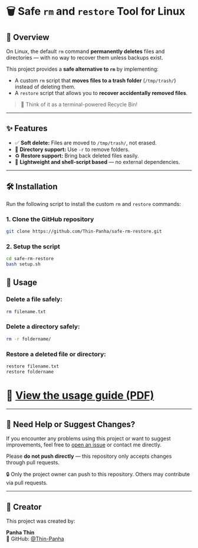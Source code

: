 # 🗑️ Safe `rm` and `restore` Tool for Linux

## 📘 Overview

On Linux, the default `rm` command **permanently deletes** files and directories — with no way to recover them unless backups exist.

This project provides a **safe alternative to `rm`** by implementing:

- A custom `rm` script that **moves files to a trash folder** (`/tmp/trash/`) instead of deleting them.
- A `restore` script that allows you to **recover accidentally removed files**.

> 🧠 Think of it as a terminal-powered Recycle Bin!

---

## ✨ Features

- ✅ **Soft delete:** Files are moved to `/tmp/trash/`, not erased.
- 📁 **Directory support:** Use `-r` to remove folders.
- ♻️ **Restore support:** Bring back deleted files easily.
- 🧩 **Lightweight and shell-script based** — no external dependencies.

---

## 🛠️ Installation

Run the following script to install the custom `rm` and `restore` commands:

### 1. Clone the GitHub repository

```bash
git clone https://github.com/Thin-Panha/safe-rm-restore.git
```

### 2. Setup the script

```bash
cd safe-rm-restore
bash setup.sh
```

## 🚀 Usage

### Delete a file safely:
```bash
rm filename.txt
```

### Delete a directory safely:
```bash
rm -r foldername/
```

### Restore a deleted file or directory:
```bash
restore filename.txt
restore foldername
```

# 📄 [View the usage guide (PDF)](./How_to_use_(rm)&(restore).pdf)

---

## 🙋 Need Help or Suggest Changes?

If you encounter any problems using this project or want to suggest improvements, feel free to [open an issue](https://github.com/Thin-Panha/safe-rm-restore/issues) or contact me directly.

Please **do not push directly** — this repository only accepts changes through pull requests.

🔒 Only the project owner can push to this repository. Others may contribute via pull requests.


---

## 👤 Creator

This project was created by:

**Panha Thin**  
📍 GitHub: [@Thin-Panha](https://github.com/Thin-Panha)  




